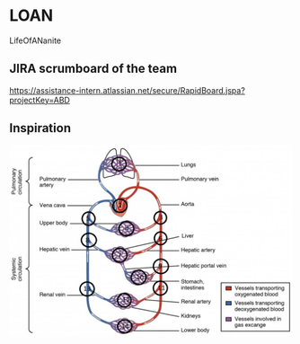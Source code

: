 # LOAN

LifeOfANanite

## JIRA scrumboard of the team

https://assistance-intern.atlassian.net/secure/RapidBoard.jspa?projectKey=ABD

## Inspiration

<img src="pics/body_autonomy_graph.jpg" alt="Autonomy of the body">
